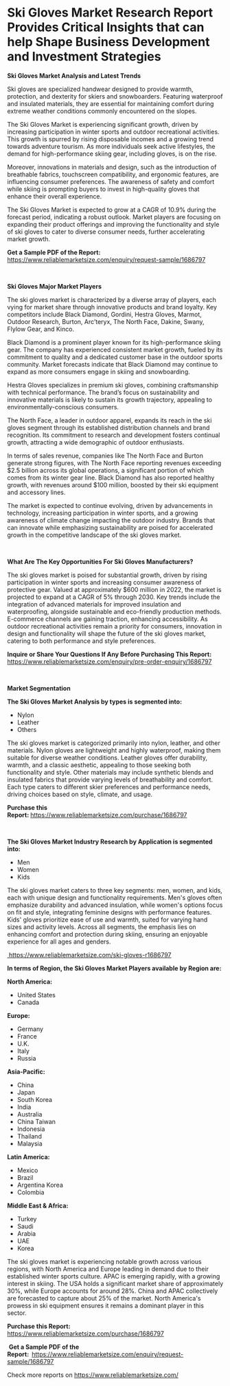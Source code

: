 <p><h1>Ski Gloves Market Research Report Provides Critical Insights that can help Shape Business Development and Investment Strategies</h1></p><p><strong>Ski Gloves Market Analysis and Latest Trends</strong></p>
<p><p>Ski gloves are specialized handwear designed to provide warmth, protection, and dexterity for skiers and snowboarders. Featuring waterproof and insulated materials, they are essential for maintaining comfort during extreme weather conditions commonly encountered on the slopes.</p><p>The Ski Gloves Market is experiencing significant growth, driven by increasing participation in winter sports and outdoor recreational activities. This growth is spurred by rising disposable incomes and a growing trend towards adventure tourism. As more individuals seek active lifestyles, the demand for high-performance skiing gear, including gloves, is on the rise.</p><p>Moreover, innovations in materials and design, such as the introduction of breathable fabrics, touchscreen compatibility, and ergonomic features, are influencing consumer preferences. The awareness of safety and comfort while skiing is prompting buyers to invest in high-quality gloves that enhance their overall experience. </p><p>The Ski Gloves Market is expected to grow at a CAGR of 10.9% during the forecast period, indicating a robust outlook. Market players are focusing on expanding their product offerings and improving the functionality and style of ski gloves to cater to diverse consumer needs, further accelerating market growth.</p></p>
<p><strong>Get a Sample PDF of the Report:&nbsp;</strong> <a href="https://www.reliablemarketsize.com/enquiry/request-sample/1686797?utm_campaign=2409&utm_medium=2&utm_source=Github&utm_content=ia&utm_term=07022025&utm_id=ski-gloves">https://www.reliablemarketsize.com/enquiry/request-sample/1686797</a></p>
<p>&nbsp;</p>
<p><strong>Ski Gloves Major Market Players</strong></p>
<p><p>The ski gloves market is characterized by a diverse array of players, each vying for market share through innovative products and brand loyalty. Key competitors include Black Diamond, Gordini, Hestra Gloves, Marmot, Outdoor Research, Burton, Arc’teryx, The North Face, Dakine, Swany, Flylow Gear, and Kinco.</p><p>Black Diamond is a prominent player known for its high-performance skiing gear. The company has experienced consistent market growth, fueled by its commitment to quality and a dedicated customer base in the outdoor sports community. Market forecasts indicate that Black Diamond may continue to expand as more consumers engage in skiing and snowboarding.</p><p>Hestra Gloves specializes in premium ski gloves, combining craftsmanship with technical performance. The brand’s focus on sustainability and innovative materials is likely to sustain its growth trajectory, appealing to environmentally-conscious consumers.</p><p>The North Face, a leader in outdoor apparel, expands its reach in the ski gloves segment through its established distribution channels and brand recognition. Its commitment to research and development fosters continual growth, attracting a wide demographic of outdoor enthusiasts.</p><p>In terms of sales revenue, companies like The North Face and Burton generate strong figures, with The North Face reporting revenues exceeding $2.5 billion across its global operations, a significant portion of which comes from its winter gear line. Black Diamond has also reported healthy growth, with revenues around $100 million, boosted by their ski equipment and accessory lines.</p><p>The market is expected to continue evolving, driven by advancements in technology, increasing participation in winter sports, and a growing awareness of climate change impacting the outdoor industry. Brands that can innovate while emphasizing sustainability are poised for accelerated growth in the competitive landscape of the ski gloves market.</p></p>
<p>&nbsp;</p>
<p><strong>What Are The Key Opportunities For Ski Gloves Manufacturers?</strong></p>
<p><p>The ski gloves market is poised for substantial growth, driven by rising participation in winter sports and increasing consumer awareness of protective gear. Valued at approximately $600 million in 2022, the market is projected to expand at a CAGR of 5% through 2030. Key trends include the integration of advanced materials for improved insulation and waterproofing, alongside sustainable and eco-friendly production methods. E-commerce channels are gaining traction, enhancing accessibility. As outdoor recreational activities remain a priority for consumers, innovation in design and functionality will shape the future of the ski gloves market, catering to both performance and style preferences.</p></p>
<p><strong>Inquire or Share Your Questions If Any Before Purchasing This Report:</strong> <a href="https://www.reliablemarketsize.com/enquiry/pre-order-enquiry/1686797?utm_campaign=2409&utm_medium=2&utm_source=Github&utm_content=ia&utm_term=07022025&utm_id=ski-gloves">https://www.reliablemarketsize.com/enquiry/pre-order-enquiry/1686797</a></p>
<p>&nbsp;</p>
<p><strong>Market Segmentation</strong></p>
<p><strong>The Ski Gloves Market Analysis by types is segmented into:</strong></p>
<p><ul><li>Nylon</li><li>Leather</li><li>Others</li></ul></p>
<p><p>The ski gloves market is categorized primarily into nylon, leather, and other materials. Nylon gloves are lightweight and highly waterproof, making them suitable for diverse weather conditions. Leather gloves offer durability, warmth, and a classic aesthetic, appealing to those seeking both functionality and style. Other materials may include synthetic blends and insulated fabrics that provide varying levels of breathability and comfort. Each type caters to different skier preferences and performance needs, driving choices based on style, climate, and usage.</p></p>
<p><strong>Purchase this Report:&nbsp;</strong><a href="https://www.reliablemarketsize.com/purchase/1686797?utm_campaign=2409&utm_medium=2&utm_source=Github&utm_content=ia&utm_term=07022025&utm_id=ski-gloves">https://www.reliablemarketsize.com/purchase/1686797</a></p>
<p>&nbsp;</p>
<p><strong>The Ski Gloves Market Industry Research by Application is segmented into:</strong></p>
<p><ul><li>Men</li><li>Women</li><li>Kids</li></ul></p>
<p><p>The ski gloves market caters to three key segments: men, women, and kids, each with unique design and functionality requirements. Men's gloves often emphasize durability and advanced insulation, while women's options focus on fit and style, integrating feminine designs with performance features. Kids' gloves prioritize ease of use and warmth, suited for varying hand sizes and activity levels. Across all segments, the emphasis lies on enhancing comfort and protection during skiing, ensuring an enjoyable experience for all ages and genders.</p></p>
<p><a href="https://www.reliablemarketsize.com/ski-gloves-r1686797?utm_campaign=2409&utm_medium=2&utm_source=Github&utm_content=ia&utm_term=07022025&utm_id=ski-gloves">&nbsp;https://www.reliablemarketsize.com/ski-gloves-r1686797</a></p>
<p><strong>In terms of Region, the Ski Gloves Market Players available by Region are:</strong></p>
<p>
    <p> <strong> North America: </strong>
        <ul>
            <li>United States</li>
            <li>Canada</li>
        </ul>
        </p> 
    <p> <strong> Europe: </strong>
        <ul>
            <li>Germany</li>
            <li>France</li>
            <li>U.K.</li>
            <li>Italy</li>
            <li>Russia</li>
        </ul>
        </p> 
    <p> <strong> Asia-Pacific: </strong>
        <ul>
            <li>China</li>
            <li>Japan</li>
            <li>South Korea</li>
            <li>India</li>
            <li>Australia</li>
            <li>China Taiwan</li>
            <li>Indonesia</li>
            <li>Thailand</li>
            <li>Malaysia</li>
        </ul>
        </p> 
    <p> <strong> Latin America: </strong>
        <ul>
            <li>Mexico</li>
            <li>Brazil</li>
            <li>Argentina Korea</li>
            <li>Colombia</li>
        </ul>
        </p> 
    <p> <strong> Middle East & Africa: </strong>
        <ul>
            <li>Turkey</li>
            <li>Saudi</li>
            <li>Arabia</li>
            <li>UAE</li>
            <li>Korea</li>
        </ul>
    </p>
    </p>
<p><p>The ski gloves market is experiencing notable growth across various regions, with North America and Europe leading in demand due to their established winter sports culture. APAC is emerging rapidly, with a growing interest in skiing. The USA holds a significant market share of approximately 30%, while Europe accounts for around 28%. China and APAC collectively are forecasted to capture about 25% of the market. North America's prowess in ski equipment ensures it remains a dominant player in this sector.</p></p>
<p><strong>Purchase this Report: </strong><a href="https://www.reliablemarketsize.com/purchase/1686797?utm_campaign=2409&utm_medium=2&utm_source=Github&utm_content=ia&utm_term=07022025&utm_id=ski-gloves">https://www.reliablemarketsize.com/purchase/1686797</a></p>
<p>&nbsp;<strong>Get a Sample PDF of the Report:&nbsp;&nbsp;</strong><a href="https://www.reliablemarketsize.com/enquiry/request-sample/1686797?utm_campaign=2409&utm_medium=2&utm_source=Github&utm_content=ia&utm_term=07022025&utm_id=ski-gloves">https://www.reliablemarketsize.com/enquiry/request-sample/1686797</a></p>
<p><strong></strong></p>
<p>Check more reports on <a href="https://www.reliablemarketsize.com/?utm_campaign=2409&utm_medium=2&utm_source=Github&utm_content=ia&utm_term=07022025&utm_id=ski-gloves">https://www.reliablemarketsize.com/</a></p>